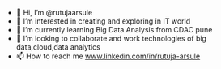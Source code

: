 - 👋 Hi, I’m @rutujaarsule
- 👀 I’m interested in creating and exploring in IT world
- 🌱 I’m currently learning Big Data Analysis from CDAC pune
- 💞️ I’m looking to collaborate and work technologies of big data,cloud,data analytics
- 📫 How to reach me www.linkedin.com/in/rutuja-arsule

<!---
rutujaarsule/rutujaarsule is a ✨ special ✨ repository because its `README.md` (this file) appears on your GitHub profile.
You can click the Preview link to take a look at your changes.
--->
